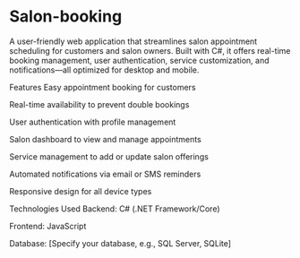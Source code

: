 # Salon-booking
A user-friendly web application that streamlines salon appointment scheduling for customers and salon owners. Built with C#, it offers real-time booking management, user authentication, service customization, and notifications—all optimized for desktop and mobile.

Features
Easy appointment booking for customers

Real-time availability to prevent double bookings

User authentication with profile management

Salon dashboard to view and manage appointments

Service management to add or update salon offerings

Automated notifications via email or SMS reminders

Responsive design for all device types

Technologies Used
Backend: C# (.NET Framework/Core)

Frontend: JavaScript

Database: [Specify your database, e.g., SQL Server, SQLite]
